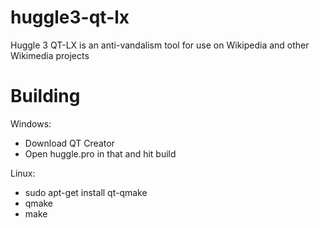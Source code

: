 huggle3-qt-lx
=============

Huggle 3 QT-LX is an anti-vandalism tool for use on Wikipedia and other Wikimedia projects


Building
=========

Windows:

* Download QT Creator
* Open huggle.pro in that and hit build

Linux:

* sudo apt-get install qt-qmake
* qmake
* make

